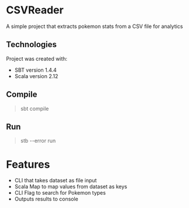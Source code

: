# CSVReader

A simple project that extracts pokemon stats from a CSV file for analytics

## Technologies

Project was created with:

- SBT version 1.4.4
- Scala version 2.12

## Compile

> sbt compile

<!-- ## Test
>sbt test -->

## Run

> stb --error run

<!-- # Requirements
- [ ] Written in Scala/SBT
- [ ] Takes input from CLI
    - [ ] CSV or JSON simple datasets
    - [ ] Flags/environment variables
    - [ ] arguments
- [ ] Parses datasets into a Collection
    - [ ] Every line parsed into arrays
    - [ ] Every item in a line is gathered into a Map
- [ ] Analysis
    - [ ] Count every instance of a key from the Map
- [ ] Output analysis
    - [ ] Output to STDOUT
    - [ ] Output to File
    - [ ] Output to MongoDB -->

# Features

- CLI that takes dataset as file input
- Scala Map to map values from dataset as keys
- CLI Flag to search for Pokemon types
- Outputs results to console
<!-- - [ ] Aggregate and count (Reduce) all keys
- [ ] Return list of counts
- [ ] Well documented and extensive code coverage with unit tests
- [ ] Logs events and output to files and NoSQL databases -->
